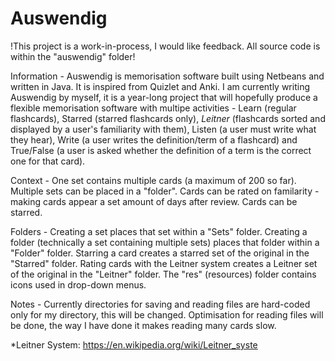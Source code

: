 # Auswendig
!This project is a work-in-process, I would like feedback. All source code is within the "auswendig" folder!

 Information -
Auswendig is memorisation software built using Netbeans and written in Java. It is inspired from Quizlet and Anki. 
I am currently writing Auswendig by myself, it is a year-long project that will hopefully produce a flexible memorisation software with     multipe activities - Learn (regular flashcards), Starred (starred flashcards only), *Leitner* (flashcards sorted and displayed by a    user's   familiarity with them), Listen (a user must write what they hear), Write (a user writes the definition/term of a flashcard) and True/False (a user is asked whether the definition of a term is the correct one for that card).

 Context -
One set contains multiple cards (a maximum of 200 so far).
Multiple sets can be placed in a "folder".
Cards can be rated on familarity - making cards appear a set amount of days after review.
Cards can be starred.

 Folders -
Creating a set places that set within a "Sets" folder.
Creating a folder (technically a set containing multiple sets) places that folder within a "Folder" folder.
Starring a card creates a starred set of the original in the "Starred" folder.
Rating cards with the Leitner system creates a Leitner set of the original in the "Leitner" folder.
The "res" (resources) folder contains icons used in drop-down menus.

 Notes -
Currently directories for saving and reading files are hard-coded only for my directory, this will be changed.
Optimisation for reading files will be done, the way I have done it makes reading many cards slow.

*Leitner System: https://en.wikipedia.org/wiki/Leitner_syste
